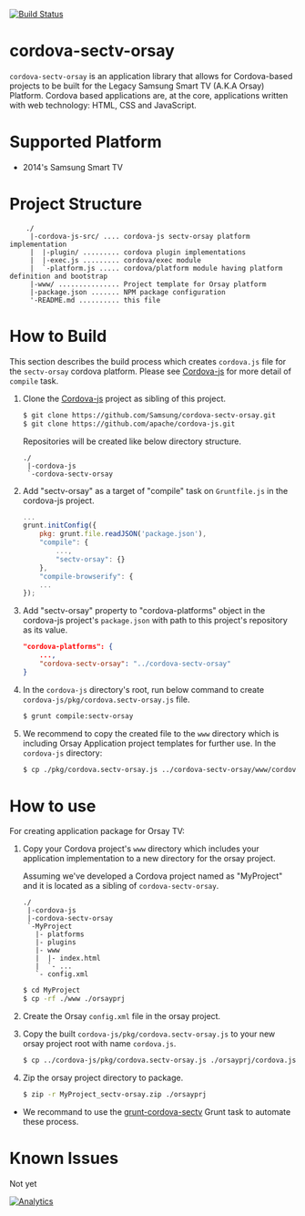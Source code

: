 [![Build Status](https://travis-ci.org/Samsung/cordova-sectv-orsay.svg?branch=master)](https://travis-ci.org/Samsung/cordova-sectv-orsay)

# cordova-sectv-orsay
`cordova-sectv-orsay` is an application library that allows for Cordova-based projects to be built for the Legacy Samsung Smart TV (A.K.A Orsay) Platform.
Cordova based applications are, at the core, applications written with web technology: HTML, CSS and JavaScript.

# Supported Platform
* 2014's Samsung Smart TV

# Project Structure
```
    ./
     |-cordova-js-src/ .... cordova-js sectv-orsay platform implementation
     |  |-plugin/ ......... cordova plugin implementations
     |  |-exec.js ......... cordova/exec module
     |  `-platform.js ..... cordova/platform module having platform definition and bootstrap
     |-www/ ............... Project template for Orsay platform
     |-package.json ....... NPM package configuration
     '-README.md .......... this file
```

# How to Build
This section describes the build process which creates `cordova.js` file for the `sectv-orsay` cordova platform.
Please see [Cordova-js](http://github.com/apache/cordova-js) for more detail of `compile` task.

1. Clone the [Cordova-js](http://github.com/apache/cordova-js) project as sibling of this project.
    ```sh
    $ git clone https://github.com/Samsung/cordova-sectv-orsay.git
    $ git clone https://github.com/apache/cordova-js.git
    ```
    
    Repositories will be created like below directory structure.
    ```
    ./
     |-cordova-js
     `-cordova-sectv-orsay
    ```

2. Add "sectv-orsay" as a target of "compile" task on `Gruntfile.js` in the cordova-js project.
    ```js
    ...
    grunt.initConfig({
        pkg: grunt.file.readJSON('package.json'),
        "compile": {
            ...,
            "sectv-orsay": {}
        },
        "compile-browserify": {
        ...
    });
    ```

3. Add "sectv-orsay" property to "cordova-platforms" object in the cordova-js project's `package.json` with path to this project's repository as its value.
    ```JSON
    "cordova-platforms": {
        ...,
        "cordova-sectv-orsay": "../cordova-sectv-orsay"
    }
    ```

4. In the `cordova-js` directory's root, run below command to create `cordova-js/pkg/cordova.sectv-orsay.js` file.
    ```sh
    $ grunt compile:sectv-orsay
    ```

5. We recommend to copy the created file to the `www` directory which is including Orsay Application project templates for further use. In the `cordova-js` directory:
    ```sh
    $ cp ./pkg/cordova.sectv-orsay.js ../cordova-sectv-orsay/www/cordova.js
    ```

# How to use
For creating application package for Orsay TV:

1. Copy your Cordova project's `www` directory which includes your application implementation to a new directory for the orsay project.

    Assuming we've developed a Cordova project named as "MyProject" and it is located as a sibling of `cordova-sectv-orsay`.
    ```
    ./
     |-cordova-js
     |-cordova-sectv-orsay
     `-MyProject
       |- platforms
       |- plugins
       |- www
       |  |- index.html
       |  `- ...
       `- config.xml
    ```

    ```sh
    $ cd MyProject
    $ cp -rf ./www ./orsayprj
    ```
    
2. Create the Orsay `config.xml` file in the orsay project.
3. Copy the built `cordova-js/pkg/cordova.sectv-orsay.js` to your new orsay project root with name `cordova.js`.
    ```sh
    $ cp ../cordova-js/pkg/cordova.sectv-orsay.js ./orsayprj/cordova.js
    ```

4. Zip the orsay project directory to package.
    ```sh
    $ zip -r MyProject_sectv-orsay.zip ./orsayprj
    ```

* We recommand to use the [grunt-cordova-sectv](http://github.com/Samsung/grunt-cordova-sectv) Grunt task to automate these process.

# Known Issues
Not yet

[![Analytics](https://ga-beacon.appspot.com/UA-70262254-1/cordova-sectv-orsay/README)](https://github.com/igrigorik/ga-beacon)
